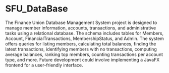 # SFU_DataBase
The Finance Union Database Management System project is designed to manage member information, accounts, transactions, and administrative tasks using a relational database. The schema includes tables for Members, Account, FinancialTransactions, MembershipStatus, and Admin. The system offers queries for listing members, calculating total balances, finding the latest transactions, identifying members with no transactions, computing average balances, ranking top members, counting transactions per account type, and more. Future development could involve implementing a JavaFX frontend for a user-friendly interface.
